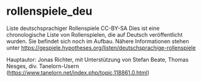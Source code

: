 # rollenspiele_deu
Liste deutschsprachiger Rollenspiele
CC-BY-SA
Dies ist eine chronologische Liste von Rollenspielen, die auf Deutsch veröffentlicht wurden. Sie befindet sich noch im Aufbau. Nähere Informationen stehen unter https://gespiele.hypotheses.org/listen/deutschsprachige-rollenspiele

Hauptautor: Jonas Richter, 
mit Unterstützung von Stefan Beate, Thomas Nesges, div. Tanelorn-Usern (https://www.tanelorn.net/index.php/topic,118861.0.html)
